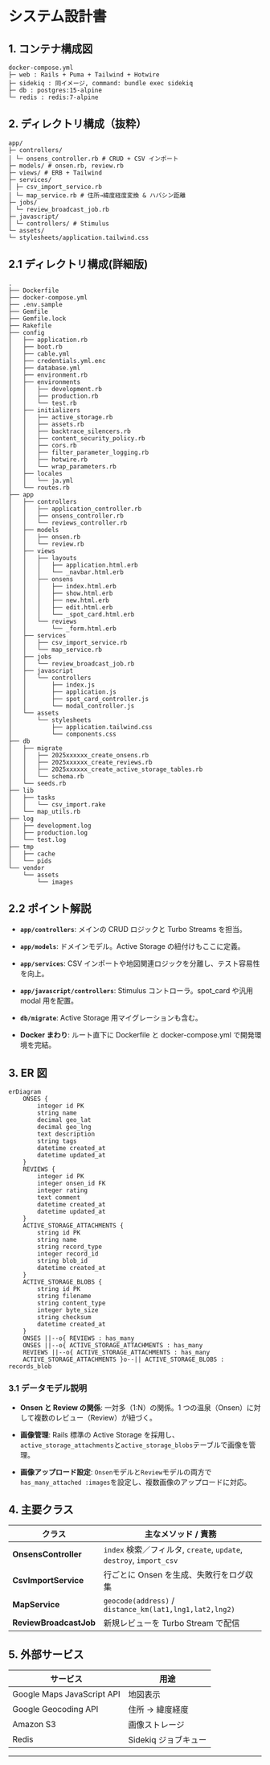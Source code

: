 # システム設計書

## 1. コンテナ構成図

```
docker-compose.yml
├─ web : Rails + Puma + Tailwind + Hotwire
├─ sidekiq : 同イメージ, command: bundle exec sidekiq
├─ db : postgres:15-alpine
└─ redis : redis:7-alpine
```

## 2. ディレクトリ構成（抜粋）

```
app/
├─ controllers/
│ └─ onsens_controller.rb # CRUD + CSV インポート
├─ models/ # onsen.rb, review.rb
├─ views/ # ERB + Tailwind
├─ services/
│ ├─ csv_import_service.rb
│ └─ map_service.rb # 住所→緯度経度変換 & ハバシン距離
├─ jobs/
│ └─ review_broadcast_job.rb
├─ javascript/
│ └─ controllers/ # Stimulus
└─ assets/
└─ stylesheets/application.tailwind.css
```

## 2.1 ディレクトリ構成(詳細版)

```
.
├── Dockerfile
├── docker-compose.yml
├── .env.sample
├── Gemfile
├── Gemfile.lock
├── Rakefile
├── config
│   ├── application.rb
│   ├── boot.rb
│   ├── cable.yml
│   ├── credentials.yml.enc
│   ├── database.yml
│   ├── environment.rb
│   ├── environments
│   │   ├── development.rb
│   │   ├── production.rb
│   │   └── test.rb
│   ├── initializers
│   │   ├── active_storage.rb
│   │   ├── assets.rb
│   │   ├── backtrace_silencers.rb
│   │   ├── content_security_policy.rb
│   │   ├── cors.rb
│   │   ├── filter_parameter_logging.rb
│   │   ├── hotwire.rb
│   │   └── wrap_parameters.rb
│   ├── locales
│   │   └── ja.yml
│   └── routes.rb
├── app
│   ├── controllers
│   │   ├── application_controller.rb
│   │   ├── onsens_controller.rb
│   │   └── reviews_controller.rb
│   ├── models
│   │   ├── onsen.rb
│   │   └── review.rb
│   ├── views
│   │   ├── layouts
│   │   │   ├── application.html.erb
│   │   │   └── _navbar.html.erb
│   │   ├── onsens
│   │   │   ├── index.html.erb
│   │   │   ├── show.html.erb
│   │   │   ├── new.html.erb
│   │   │   ├── edit.html.erb
│   │   │   └── _spot_card.html.erb
│   │   └── reviews
│   │       └── _form.html.erb
│   ├── services
│   │   ├── csv_import_service.rb
│   │   └── map_service.rb
│   ├── jobs
│   │   └── review_broadcast_job.rb
│   ├── javascript
│   │   └── controllers
│   │       ├── index.js
│   │       ├── application.js
│   │       ├── spot_card_controller.js
│   │       └── modal_controller.js
│   └── assets
│       └── stylesheets
│           ├── application.tailwind.css
│           └── components.css
├── db
│   ├── migrate
│   │   ├── 2025xxxxxx_create_onsens.rb
│   │   ├── 2025xxxxxx_create_reviews.rb
│   │   ├── 2025xxxxxx_create_active_storage_tables.rb
│   │   └── schema.rb
│   └── seeds.rb
├── lib
│   ├── tasks
│   │   └── csv_import.rake
│   └── map_utils.rb
├── log
│   ├── development.log
│   ├── production.log
│   └── test.log
├── tmp
│   ├── cache
│   └── pids
└── vendor
    └── assets
        └── images

```

## 2.2 ポイント解説

- **`app/controllers`**: メインの CRUD ロジックと Turbo Streams を担当。

- **`app/models`**: ドメインモデル。Active Storage の紐付けもここに定義。

- **`app/services`**: CSV インポートや地図関連ロジックを分離し、テスト容易性を向上。

- **`app/javascript/controllers`**: Stimulus コントローラ。spot_card や汎用 modal 用を配置。

- **`db/migrate`**: Active Storage 用マイグレーションも含む。

- **Docker まわり**: ルート直下に Dockerfile と docker-compose.yml で開発環境を完結。

## 3. ER 図

```mermaid
erDiagram
    ONSES {
        integer id PK
        string name
        decimal geo_lat
        decimal geo_lng
        text description
        string tags
        datetime created_at
        datetime updated_at
    }
    REVIEWS {
        integer id PK
        integer onsen_id FK
        integer rating
        text comment
        datetime created_at
        datetime updated_at
    }
    ACTIVE_STORAGE_ATTACHMENTS {
        string id PK
        string name
        string record_type
        integer record_id
        string blob_id
        datetime created_at
    }
    ACTIVE_STORAGE_BLOBS {
        string id PK
        string filename
        string content_type
        integer byte_size
        string checksum
        datetime created_at
    }
    ONSES ||--o{ REVIEWS : has_many
    ONSES ||--o{ ACTIVE_STORAGE_ATTACHMENTS : has_many
    REVIEWS ||--o{ ACTIVE_STORAGE_ATTACHMENTS : has_many
    ACTIVE_STORAGE_ATTACHMENTS }o--|| ACTIVE_STORAGE_BLOBS : records_blob

```

### 3.1 データモデル説明

- **Onsen と Review の関係**: 一対多（1:N）の関係。1 つの温泉（Onsen）に対して複数のレビュー（Review）が紐づく。

- **画像管理**: Rails 標準の Active Storage を採用し、`active_storage_attachments`と`active_storage_blobs`テーブルで画像を管理。

- **画像アップロード設定**: `Onsen`モデルと`Review`モデルの両方で`has_many_attached :images`を設定し、複数画像のアップロードに対応。

## 4. 主要クラス

| クラス                 | 主なメソッド / 責務                                                 |
| ---------------------- | ------------------------------------------------------------------- |
| **OnsensController**   | `index` 検索／フィルタ, `create`, `update`, `destroy`, `import_csv` |
| **CsvImportService**   | 行ごとに Onsen を生成、失敗行をログ収集                             |
| **MapService**         | `geocode(address)` / `distance_km(lat1,lng1,lat2,lng2)`             |
| **ReviewBroadcastJob** | 新規レビューを Turbo Stream で配信                                  |

## 5. 外部サービス

| サービス                   | 用途                 |
| -------------------------- | -------------------- |
| Google Maps JavaScript API | 地図表示             |
| Google Geocoding API       | 住所 → 緯度経度      |
| Amazon S3                  | 画像ストレージ       |
| Redis                      | Sidekiq ジョブキュー |

---
